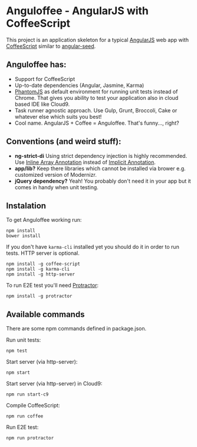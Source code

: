 # Anguloffee - AngularJS with CoffeeScript

This project is an application skeleton for a typical [AngularJS](http://angularjs.org/) web app with [CoffeeScript](http://coffeescript.org) similar to [angular-seed](https://github.com/angular/angular-seed).

## Anguloffee has:

* Support for CoffeeScript
* Up-to-date dependencies (Angular, Jasmine, Karma)
* [PhantomJS](http://phantomjs.org/) as default environment for running unit
  tests instead of Chrome. That gives you ability to test your application also in cloud based IDE like Cloud9.
* Task runner agnostic approach. Use Gulp, Grunt, Broccoli, Cake or whatever else which suits you best!
* Cool name. AngularJS + Coffee = Anguloffee. That's funny..., right?

## Conventions (and weird stuff):

* **ng-strict-di** Using strict dependency injection is highly recommended. Use [Inline Array Annotation](https://docs.angularjs.org/guide/di#inline-array-annotation) instead of [Implicit Annotation](https://docs.angularjs.org/guide/di#implicit-annotation).
* **app/lib?** Keep there libraries which cannot be installed via brower e.g. customized version of Modernizr.
* **jQuery dependency?** Yeah! You probably don't need it in your app but it comes in handy when unit testing.

## Instalation

To get Anguloffee working run:

```
npm install
bower install
```

If you don't have `karma-cli` installed yet you should do it in order to run tests. HTTP server is optional.

```
npm install -g coffee-script
npm install -g karma-cli
npm install -g http-server
```

To run E2E test you'll need [Protractor](http://angular.github.io/protractor/):

```
npm install -g protractor
```

## Available commands

There are some npm commands defined in package.json.

Run unit tests:
```
npm test
```

Start server (via http-server):
```
npm start
```

Start server (via http-server) in Cloud9:
```
npm run start-c9
```

Compile CoffeeScript:
```
npm run coffee
```

Run E2E test:
```
npm run protractor
```

